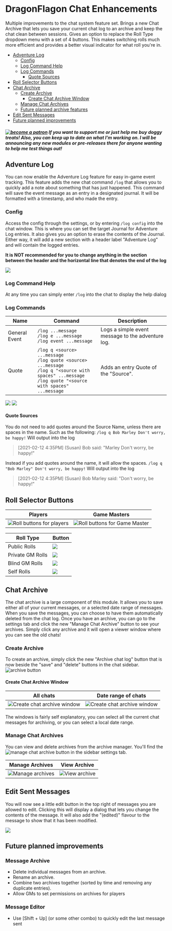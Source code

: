 # DragonFlagon Chat Enhancements

Multiple improvements to the chat system feature set. Brings a new Chat Archive that lets you save your current chat log to an archive and keep the chat clean between sessions. Gives an option to replace the Roll Type dropdown menu with a set of 4 buttons. This makes switching rolls much more efficient and provides a better visual indicator for what roll you're in.

- [Adventure Log](#Adventure-Log)
	- [Config](#Config)
	- [Log Command Help](#Log-Command-Help)
	- [Log Commands](#Log-Commands)
		- [Quote Sources](#Quote-Sources)
- [Roll Selector Buttons](#roll-selector-buttons)
- [Chat Archive](#Chat-Archive)
	- [Create Archive](#Create-Archive)
		- [Create Chat Archive Window](#Create-Chat-Archive-Window)
	- [Manage Chat Archives](#Manage-Chat-Archives)
	- [Future planned archive features](#Future-planned-archive-features)
- [Edit Sent Messages](#Edit-Sent-Messages)
- [Future planned improvements](#Future-planned-improvements)

##### [![become a patron](../.assets/patreon-image.png)](https://www.patreon.com/bePatron?u=46113583) If you want to support me or just help me buy doggy treats! Also, you can keep up to date on what I'm working on. I will be announcing any new modules or pre-releases there for anyone wanting to help me test things out!

## Adventure Log

You can now enable the Adventure Log feature for easy in-game event tracking. This feature adds the new chat command `/log` that allows you to quickly add a note about something that has just happened. This command will save the event message as an entry in a designated journal. It will be formatted with a timestamp, and who made the entry.

### Config

Access the config through the settings, or by entering `/log config` into the chat window. This is where you can set the target Journal for Adventure Log entries. It also gives you an option to erase the contents of the Journal. Either way, it will add a new section with a header label "Adventure Log" and will contain the logged entries.

**It is NOT recommended for you to change anything in the section between the header and the horizontal line that denotes the end of the log**

![](../.assets/df-chat-enhance-log-config.png)

### Log Command Help

At any time you can simply enter `/log` into the chat to display the help dialog

### Log Commands

| Name | Command | Description |
| --- | --- | --- |
| General Event | `/log ...message`<br />`/log e ...message`<br />`/log event ...message` | Logs a simple event message to the adventure log. |
| Quote | `/log q <source> ...message`<br />`/log quote <source> ...message`<br />`/log q "<source with spaces" ...message`<br />`/log quote "<source with spaces" ...message` | Adds an entry Quote of the "Source". |

![](../.assets/df-chat-enhance-log-entries.png) ![](../.assets/df-chat-enhance-log-messages.png)

#### Quote Sources

You do not need to add quotes around the Source Name, unless there are spaces in the name. Such as the following:
`/log q Bob Marley Don't worry, be happy!`
Will output into the log

> [2021-02-12 4:35PM] (Susan) Bob said: "Marley Don't worry, be happy!"

Instead if you add quotes around the name, it will allow the spaces.
`/log q "Bob Marley" Don't worry, be happy!`
Will output into the log

> [2021-02-12 4:35PM] (Susan) Bob Marley said: "Don't worry, be happy!"


## Roll Selector Buttons

| Players | Game Masters |
| :-: | :-: |
| ![Roll buttons for players](../.assets/df-chat-enhance-privacy-pc.png) | ![Roll buttons for Game Master](../.assets/df-chat-enhance-privacy-gm.png) |

| Roll Type | Button |
| - | - |
| Public Rolls | ![](../.assets/df-chat-enhance-privacy-rt-public.png) |
| Private GM Rolls | ![](../.assets/df-chat-enhance-privacy-rt-gm.png) |
| Blind GM Rolls | ![](../.assets/df-chat-enhance-privacy-rt-blind.png) |
| Self Rolls | ![](../.assets/df-chat-enhance-privacy-rt-self.png) |

## Chat Archive

The chat archive is a large component of this module. It allows you to save either all of your current messages, or a selected date range of messages. When you save the messages, you can choose to have them automatically deleted from the chat log. Once you have an archive, you can go to the settings tab and click the new "Manage Chat Archive" button to see your archives. Simply click any archive and it will open a viewer window where you can see the old chats!

### Create Archive

To create an archive, simply click the new "Archive chat log" button that is now beside the "save" and "delete" buttons in the chat sidebar. ![archive button](../.assets/df-chat-enhance-archive-new.png)

#### Create Chat Archive Window

|All chats|Date range of chats|
|:-:|:-:|
|![Create chat archive window](../.assets/df-chat-enhance-archive-new-window.png)|![Create chat archive window](../.assets/df-chat-enhance-archive-new-window-date.png)|

The windows is fairly self explanatory, you can select all the current chat messages for archiving, or you can select a local date range.

### Manage Chat Archives

You can view and delete archives from the archive manager. You'll find the ![manage chat archive](../.assets/df-chat-enhance-archive-manage-button.png) button in the sidebar settings tab.

|Manage Archives|View Archive|
|:-:|:-:|
|![Manage archives](../.assets/df-chat-enhance-archive-manage.png)|![View archive](../.assets/df-chat-enhance-archive-viewer.png)|

## Edit Sent Messages

You will now see a little edit button in the top right of messages you are allowed to edit. Clicking this will display a dialog that lets you change the contents of the message. It will also add the "(edited)" flavour to the message to show that it has been modified.

![](../.assets/df-chat-enhance-edit-message.png)

## Future planned improvements

### Message Archive

- Delete individual messages from an archive.
- Rename an archive.
- Combine two archives together (sorted by time and removing any duplicate entries).
- Allow GMs to set permissions on archives for players

### Message Editor
- Use [Shift + Up] (or some other combo) to quickly edit the last message sent
